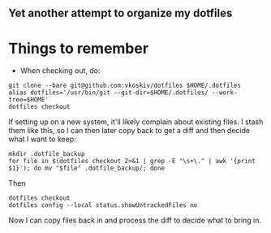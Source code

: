 ## Yet another attempt to organize my dotfiles

# Things to remember

* When checking out, do:
```
git clone --bare git@github.com:vkoskiv/dotfiles $HOME/.dotfiles
alias dotfiles='/usr/bin/git --git-dir=$HOME/.dotfiles/ --work-tree=$HOME'
dotfiles checkout
```
If setting up on a new system, it'll likely complain about existing files.
I stash them like this, so I can then later copy back to get a diff and then decide
what I want to keep:

```
mkdir .dotfile_backup
for file in $(dotfiles checkout 2>&1 | grep -E "\s+\." | awk '{print $1}'); do mv "$file" .dotfile_backup/; done
```

Then
```
dotfiles checkout
dotfiles config --local status.showUntrackedFiles no
```

Now I can copy files back in and process the diff to decide what to bring in.
